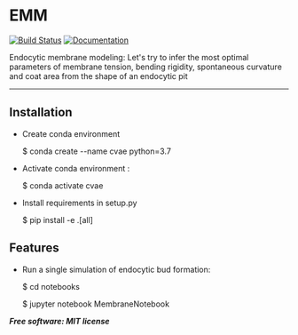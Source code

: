 # EMM

[![Build Status](https://travis-ci.org/riitvikvasan/EMM.svg?branch=master)](https://travis-ci.org/ritvikvasan/EMM)
[![Documentation](https://readthedocs.org/projects/EMM/badge/?version=latest)](https://emm.readthedocs.io/en/latest/?badge=latest)
<!-- [![Code Coverage](https://codecov.io/gh/ritvikvasan/emm/branch/master/graph/badge.svg)](https://codecov.io/gh/ritvikvasan/emm) -->

<!-- .. image:: https://codecov.io/gh/AllenCellModeling/DLITE/branch/master/graph/badge.svg
  :target: https://codecov.io/gh/AllenCellModeling/DLITE
  :alt: Codecov Status -->

Endocytic membrane modeling: Let's try to infer the most optimal parameters of membrane tension, bending rigidity, spontaneous curvature and coat area from the shape of an endocytic pit

---

Installation
--------

* Create conda environment

    $ conda create --name cvae python=3.7

* Activate conda environment :

    $ conda activate cvae

* Install requirements in setup.py

    $ pip install -e .[all]

Features
--------

* Run a single simulation of endocytic bud formation:

    $ cd notebooks

    $ jupyter notebook MembraneNotebook

<!-- ## Features
* Store values and retain the prior value in memory
* ... some other functionality

## Quick Start
```python
from emm import Example

a = Example()
a.get_value()  # 10
```

## Installation
**Stable Release:** `pip install emm`<br>
**Development Head:** `pip install git+https://github.com/ritvikvasan/emm.git`

## Documentation
For full package documentation please visit [ritvikvasan.github.io/emm](https://ritvikvasan.github.io/emm).

## Development
See [CONTRIBUTING.md](CONTRIBUTING.md) for information related to developing the code.

#### The Three Commands You Need To Know
1. `make build`

    This will run `tox` which will run all your tests in both Python 3.6 and Python 3.7 as well as linting your code.

2. `make clean`

    This will clean up various Python and build generated files so that you can ensure that you are working in a clean
    environment.

3. `make docs`

    This will generate and launch a web browser to view the most up-to-date documentation for your Python package.

#### Suggested Git Branch Strategy
1. `master` is for the most up-to-date development, very rarely should you directly commit to this branch. GitHub
Actions will run on every push and on a CRON to this branch but still recommended to commit to your development
branches and make pull requests to master.
2. `stable` is for releases only. When you want to release your project on PyPI, simply make a PR from `master` to
`stable`, this template will handle the rest as long as you have added your PyPI information described in the above
**Optional Steps** section.
3. Your day-to-day work should exist on branches separate from `master`. Even if it is just yourself working on the
repository, make a PR from your working branch to `master` so that you can ensure your commits don't break the
development head. GitHub Actions will run on every push to any branch or any pull request from any branch to any other
branch.

#### Additional Optional Setup Steps:
* Register emm with Codecov:
  * Make an account on [codecov.io](https://codecov.io) (Recommended to sign in with GitHub)
  * Select `ritvikvasan` and click: `Add new repository`
  * Copy the token provided, go to your [GitHub repository's settings and under the `Secrets` tab](https://github.com/ritvikvasan/emm/settings/secrets),
  add a secret called `CODECOV_TOKEN` with the token you just copied.
  Don't worry, no one will see this token because it will be encrypted.
* Generate and add an access token as a secret to the repository for auto documentation generation to work
  * Go to your [GitHub account's Personal Access Tokens page](https://github.com/settings/tokens)
  * Click: `Generate new token`
  * _Recommendations:_
    * _Name the token: "Auto-Documentation Generation" or similar so you know what it is being used for later_
    * _Select only: `repo:status`, `repo_deployment`, and `public_repo` to limit what this token has access to_
  * Copy the newly generated token
  * Go to your [GitHub repository's settings and under the `Secrets` tab](https://github.com/ritvikvasan/emm/settings/secrets),
  add a secret called `ACCESS_TOKEN` with the personal access token you just created.
  Don't worry, no one will see this password because it will be encrypted.
* Register your project with PyPI:
  * Make an account on [pypi.org](https://pypi.org)
  * Go to your [GitHub repository's settings and under the `Secrets` tab](https://github.com/ritvikvasan/emm/settings/secrets),
  add a secret called `PYPI_TOKEN` with your password for your PyPI account.
  Don't worry, no one will see this password because it will be encrypted.
  * Next time you push to the branch: `stable`, GitHub actions will build and deploy your Python package to PyPI.
  * _Recommendation: Prior to pushing to `stable` it is recommended to install and run `bumpversion` as this will,
  tag a git commit for release and update the `setup.py` version number._
* Add branch protections to `master` and `stable`
    * To protect from just anyone pushing to `master` or `stable` (the branches with more tests and deploy
    configurations)
    * Go to your [GitHub repository's settings and under the `Branches` tab](https://github.com/ritvikvasan/emm/settings/branches), click `Add rule` and select the
    settings you believe best.
    * _Recommendations:_
      * _Require pull request reviews before merging_
      * _Require status checks to pass before merging (Recommended: lint and test)_
      * _Restrict who can push to matching branches_ -->


***Free software: MIT license***

